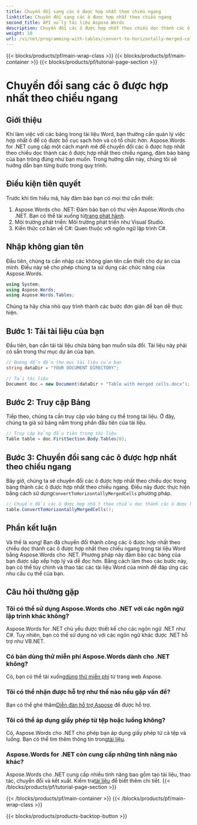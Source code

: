 ```yaml
---
title: Chuyển đổi sang các ô được hợp nhất theo chiều ngang
linktitle: Chuyển đổi sang các ô được hợp nhất theo chiều ngang
second_title: API xử lý tài liệu Aspose.Words
description: Chuyển đổi các ô được hợp nhất theo chiều dọc thành các ô được hợp nhất theo chiều ngang trong tài liệu Word bằng Aspose.Words cho .NET. Hướng dẫn từng bước để có bố cục bảng liền mạch.
weight: 10
url: /vi/net/programming-with-tables/convert-to-horizontally-merged-cells/
---
```


{{< blocks/products/pf/main-wrap-class >}}
{{< blocks/products/pf/main-container >}}
{{< blocks/products/pf/tutorial-page-section >}}

# Chuyển đổi sang các ô được hợp nhất theo chiều ngang

## Giới thiệu

Khi làm việc với các bảng trong tài liệu Word, bạn thường cần quản lý việc hợp nhất ô để có được bố cục sạch hơn và có tổ chức hơn. Aspose.Words for .NET cung cấp một cách mạnh mẽ để chuyển đổi các ô được hợp nhất theo chiều dọc thành các ô được hợp nhất theo chiều ngang, đảm bảo bảng của bạn trông đúng như bạn muốn. Trong hướng dẫn này, chúng tôi sẽ hướng dẫn bạn từng bước trong quy trình.

## Điều kiện tiên quyết

Trước khi tìm hiểu mã, hãy đảm bảo bạn có mọi thứ cần thiết:

1.  Aspose.Words cho .NET: Đảm bảo bạn có thư viện Aspose.Words cho .NET. Bạn có thể tải xuống từ[trang phát hành](https://releases.aspose.com/words/net/).
2. Môi trường phát triển: Môi trường phát triển như Visual Studio.
3. Kiến thức cơ bản về C#: Quen thuộc với ngôn ngữ lập trình C#.

## Nhập không gian tên

Đầu tiên, chúng ta cần nhập các không gian tên cần thiết cho dự án của mình. Điều này sẽ cho phép chúng ta sử dụng các chức năng của Aspose.Words.

```csharp
using System;
using Aspose.Words;
using Aspose.Words.Tables;
```

Chúng ta hãy chia nhỏ quy trình thành các bước đơn giản để bạn dễ thực hiện.

## Bước 1: Tải tài liệu của bạn

Đầu tiên, bạn cần tải tài liệu chứa bảng bạn muốn sửa đổi. Tài liệu này phải có sẵn trong thư mục dự án của bạn.

```csharp
// Đường dẫn đến thư mục tài liệu của bạn
string dataDir = "YOUR DOCUMENT DIRECTORY";

// Tải tài liệu
Document doc = new Document(dataDir + "Table with merged cells.docx");
```

## Bước 2: Truy cập Bảng

Tiếp theo, chúng ta cần truy cập vào bảng cụ thể trong tài liệu. Ở đây, chúng ta giả sử bảng nằm trong phần đầu tiên của tài liệu.

```csharp
// Truy cập bảng đầu tiên trong tài liệu
Table table = doc.FirstSection.Body.Tables[0];
```

## Bước 3: Chuyển đổi sang các ô được hợp nhất theo chiều ngang

 Bây giờ, chúng ta sẽ chuyển đổi các ô được hợp nhất theo chiều dọc trong bảng thành các ô được hợp nhất theo chiều ngang. Điều này được thực hiện bằng cách sử dụng`ConvertToHorizontallyMergedCells` phương pháp.

```csharp
// Chuyển đổi các ô được hợp nhất theo chiều dọc thành các ô được hợp nhất theo chiều ngang
table.ConvertToHorizontallyMergedCells();
```

## Phần kết luận

Và thế là xong! Bạn đã chuyển đổi thành công các ô được hợp nhất theo chiều dọc thành các ô được hợp nhất theo chiều ngang trong tài liệu Word bằng Aspose.Words cho .NET. Phương pháp này đảm bảo các bảng của bạn được sắp xếp hợp lý và dễ đọc hơn. Bằng cách làm theo các bước này, bạn có thể tùy chỉnh và thao tác các tài liệu Word của mình để đáp ứng các nhu cầu cụ thể của bạn.

## Câu hỏi thường gặp

### Tôi có thể sử dụng Aspose.Words cho .NET với các ngôn ngữ lập trình khác không?  
Aspose.Words for .NET chủ yếu được thiết kế cho các ngôn ngữ .NET như C#. Tuy nhiên, bạn có thể sử dụng nó với các ngôn ngữ khác được .NET hỗ trợ như VB.NET.

### Có bản dùng thử miễn phí Aspose.Words dành cho .NET không?  
 Có, bạn có thể tải xuống[dùng thử miễn phí](https://releases.aspose.com/) từ trang web Aspose.

### Tôi có thể nhận được hỗ trợ như thế nào nếu gặp vấn đề?  
 Bạn có thể ghé thăm[Diễn đàn hỗ trợ Aspose](https://forum.aspose.com/c/words/8) để được hỗ trợ.

### Tôi có thể áp dụng giấy phép từ tệp hoặc luồng không?  
Có, Aspose.Words cho .NET cho phép bạn áp dụng giấy phép từ cả tệp và luồng. Bạn có thể tìm thêm thông tin trong[tài liệu](https://reference.aspose.com/words/net/).

### Aspose.Words for .NET còn cung cấp những tính năng nào khác?  
 Aspose.Words cho .NET cung cấp nhiều tính năng bao gồm tạo tài liệu, thao tác, chuyển đổi và kết xuất. Kiểm tra[tài liệu](https://reference.aspose.com/words/net/) để biết thêm chi tiết.
{{< /blocks/products/pf/tutorial-page-section >}}

{{< /blocks/products/pf/main-container >}}
{{< /blocks/products/pf/main-wrap-class >}}

{{< blocks/products/products-backtop-button >}}
